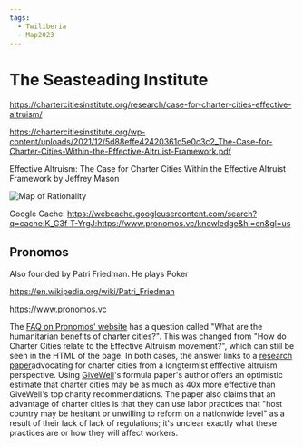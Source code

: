 ```yaml
---
tags:
  - Twiliberia
  - Map2023
---
```

# The Seasteading Institute

https://chartercitiesinstitute.org/research/case-for-charter-cities-effective-altruism/ 

https://chartercitiesinstitute.org/wp-content/uploads/2021/12/5d88effe42420361c5e0c3c2_The-Case-for-Charter-Cities-Within-the-Effective-Altruist-Framework.pdf

Effective Altruism: The Case for Charter Cities Within the Effective Altruist Framework by Jeffrey Mason


![Map of Rationality](/wiki/Cartography/map_full.jpg)

Google Cache: https://webcache.googleusercontent.com/search?q=cache:K_G3f-T-YrgJ:https://www.pronomos.vc/knowledge&hl=en&gl=us

## Pronomos

Also founded by Patri Friedman. He plays Poker

https://en.wikipedia.org/wiki/Patri_Friedman

https://www.pronomos.vc

The [FAQ on Pronomos' website](https://www.pronomos.vc/knowledge) has a question called "What are the humanitarian benefits of charter cities?". This was changed from "How do Charter Cities relate to the Effective Altruism movement?", which can still be seen in the HTML of the page. In both cases, the answer links to a [research paper](https://chartercitiesinstitute.org/research/case-for-charter-cities-effective-altruism/)advocating for charter cities from a longtermist efffective altruism perspective.  Using [GiveWell](../Avant-Gardea%20Arriere-Gardea/GiveWell.md)'s formula paper's author offers an optimistic estimate that charter cities may be as much as 40x more effective than GiveWell's top charity recommendations. The paper also claims that an advantage of charter cities is that they can use labor practices that "host country may be hesitant or unwilling to reform on a nationwide level" as a result of their lack of lack of regulations; it's unclear exactly what these practices are or how they will affect workers.